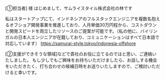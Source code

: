 [①担当者] 様
はじめまして、サムライスタイル株式会社の林です

私はスタートアップにて、インドネシアのフルスタックエンジニアを複数名抱えるオフショア開発事業を推進しており、人月単価30万円程から、コストダウンと開発スピードを両立したリソースのご提案が可能です。（私の他に、バイリンガルの日本人エンジニアが在籍しており、コミュニケーションはすべて日本語で対応しています）
https://samurai-style.tokyo/indonesia-offshore

[②支援ができそうな領域]などで貴社のお役に立てるのではと思い、ご連絡いたしました。
もし少しでもご興味をお持ちいただけましたら、お話しする機会をいただきたく、打ち合わせの候補日時をお送りいたしますので、ご検討いただけると幸いです。